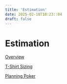 ```yaml
---
title: 'Estimation'
date: 2025-02-18T18:23::04
draft: false
---
```


# Estimation

[Overview](Estimation%20f03638c67e6a4777b61343b1e8b223a2/Overview%207d5947af9a824962b2bb9f1559c71c5b.md)

[T-Shirt Sizing](Estimation%20f03638c67e6a4777b61343b1e8b223a2/T-Shirt%20Sizing%20bc71bf59b5534abdad41d2723751411b.md)

[Planning Poker](Estimation%20f03638c67e6a4777b61343b1e8b223a2/Planning%20Poker%20de9867c0c9944b339138f9c7253deaf3.md)
